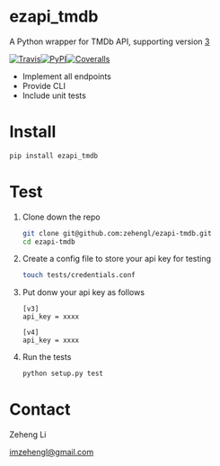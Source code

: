 ezapi_tmdb
==========

A Python wrapper for TMDb API, supporting version [3](https://developers.themoviedb.org/3/getting-started)

[![Travis](https://img.shields.io/travis/zehengl/ezapi-tmdb.svg)](https://travis-ci.org/zehengl/ezapi-tmdb)[![PyPI](https://img.shields.io/pypi/v/ezapi-tmdb.svg)](https://pypi.python.org/pypi/ezapi-tmdb)[![Coveralls](https://img.shields.io/coveralls/zehengl/ezapi-tmdb.svg)](https://coveralls.io/github/zehengl/ezapi-tmdb)

* Implement all endpoints
* Provide CLI
* Include unit tests

# Install
```bash
pip install ezapi_tmdb
```

# Test
1. Clone down the repo
    ```bash
    git clone git@github.com:zehengl/ezapi-tmdb.git
    cd ezapi-tmdb
    ```
    
2. Create a config file to store your api key for testing
    ```bash
    touch tests/credentials.conf
    ```
    
3. Put donw your api key as follows
    ```
    [v3]
    api_key = xxxx

    [v4]
    api_key = xxxx
    ```
    
4. Run the tests
    ```bash
    python setup.py test
    ```

# Contact

Zeheng Li

imzehengl@gmail.com